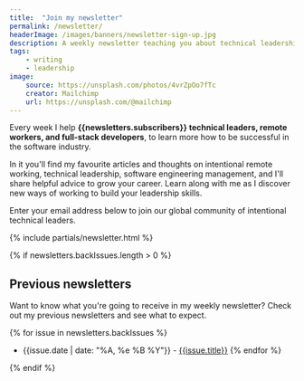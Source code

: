 ```yaml
---
title:  "Join my newsletter"
permalink: /newsletter/
headerImage: /images/banners/newsletter-sign-up.jpg
description: A weekly newsletter teaching you about technical leadership, intentional remote working, and growing your leadership career.
tags:
    - writing
    - leadership
image:
    source: https://unsplash.com/photos/4vrZpOo7fTc
    creator: Mailchimp
    url: https://unsplash.com/@mailchimp
---
```


Every week I help **{{newsletters.subscribers}} technical leaders, remote workers, and full-stack developers**, to learn more how to be successful in the software industry.

In it you'll find my favourite articles and thoughts on intentional remote working, technical leadership, software engineering management, and I'll share helpful advice to grow your career. Learn along with me as I discover new ways of working to build your leadership skills.

Enter your email address below to join our global community of intentional technical leaders.

{% include partials/newsletter.html %}

{% if newsletters.backIssues.length > 0 %}
## Previous newsletters

Want to know what you're going to receive in my weekly newsletter? Check out my previous newsletters and see what to expect.

{% for issue in newsletters.backIssues %}
* {{issue.date | date: "%A, %e %B %Y"}} - [{{issue.title}}]({{issue.url}})
{% endfor %}

{% endif %}